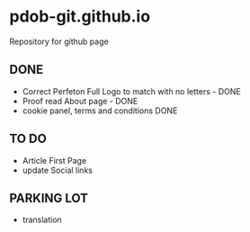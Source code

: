 # pdob-git.github.io #
Repository for github page

## DONE ##
- Correct Perfeton Full Logo to match with no letters - DONE
- Proof read About page - DONE
- cookie panel, terms and conditions DONE

## TO DO ##
- Article First Page
- update Social links

## PARKING LOT ##
- translation